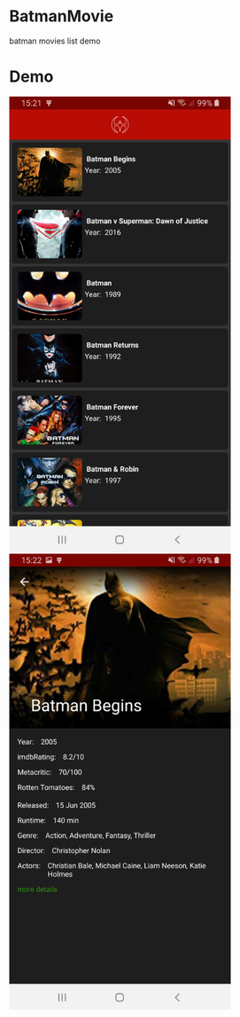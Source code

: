 # BatmanMovie
batman movies list demo

# Demo
<div>
<img src="preview/Screenshot1.jpg" alt="preview" width="400">
<img src="preview/Screenshot2.jpg" alt="preview" width="400">
</dive>
